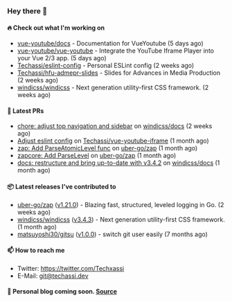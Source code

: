 ### Hey there 👋

#### 🔥 Check out what I'm working on


- [vue-youtube/docs](https://github.com/vue-youtube/docs) - Documentation for VueYoutube (5 days ago)
- [vue-youtube/vue-youtube](https://github.com/vue-youtube/vue-youtube) - Integrate the YouTube Iframe Player into your Vue 2/3 app.  (5 days ago)
- [Techassi/eslint-config](https://github.com/Techassi/eslint-config) - Personal ESLint config (2 weeks ago)
- [Techassi/hfu-admepr-slides](https://github.com/Techassi/hfu-admepr-slides) - Slides for Advances in Media Production (2 weeks ago)
- [windicss/windicss](https://github.com/windicss/windicss) - Next generation utility-first CSS framework. (2 weeks ago)

#### 🧪 Latest PRs


- [chore: adjust top navigation and sidebar](https://github.com/windicss/docs/pull/154) on [windicss/docs](https://github.com/windicss/docs) (2 weeks ago)
- [Adjust eslint config](https://github.com/Techassi/vue-youtube-iframe/pull/9) on [Techassi/vue-youtube-iframe](https://github.com/Techassi/vue-youtube-iframe) (1 month ago)
- [zap: Add ParseAtomicLevel func](https://github.com/uber-go/zap/pull/1048) on [uber-go/zap](https://github.com/uber-go/zap) (1 month ago)
- [zapcore: Add ParseLevel](https://github.com/uber-go/zap/pull/1047) on [uber-go/zap](https://github.com/uber-go/zap) (1 month ago)
- [docs: restructure and bring up-to-date with v3.4.2](https://github.com/windicss/docs/pull/149) on [windicss/docs](https://github.com/windicss/docs) (1 month ago)

#### 📦 Latest releases I've contributed to


- [uber-go/zap](https://github.com/uber-go/zap/releases/tag/v1.21.0) ([v1.21.0](https://github.com/uber-go/zap/releases/tag/v1.21.0)) - Blazing fast, structured, leveled logging in Go. (2 weeks ago)
- [windicss/windicss](https://github.com/windicss/windicss/releases/tag/v3.4.3) ([v3.4.3](https://github.com/windicss/windicss/releases/tag/v3.4.3)) - Next generation utility-first CSS framework. (1 month ago)
- [matsuyoshi30/gitsu](https://github.com/matsuyoshi30/gitsu/releases/tag/v1.0.0) ([v1.0.0](https://github.com/matsuyoshi30/gitsu/releases/tag/v1.0.0)) - switch git user easily (7 months ago)

#### 📫 How to reach me

- Twitter: https://twitter.com/Techxassi
- E-Mail: git@techassi.dev

#### 📃 Personal blog coming soon. [Source](https://github.com/Techassi/blog)
